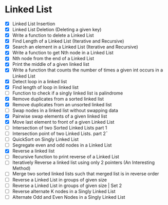 # Linked List

- [x] Linked List Insertion
- [x] Linked List Deletion (Deleting a given key)
- [x] Write a function to delete a Linked List
- [x] Find Length of a Linked List (Iterative and Recursive)
- [x] Search an element in a Linked List (Iterative and Recursive)
- [x] Write a function to get Nth node in a Linked List
- [x] Nth node from the end of a Linked List
- [x] Print the middle of a given linked list
- [x] Write a function that counts the number of times a given int occurs in a Linked List
- [x] Detect loop in a linked list
- [x] Find length of loop in linked list
- [ ] Function to check if a singly linked list is palindrome
- [x] Remove duplicates from a sorted linked list
- [x] Remove duplicates from an unsorted linked list
- [ ] Swap nodes in a linked list without swapping data
- [x] Pairwise swap elements of a given linked list
- [x] Move last element to front of a given Linked List
- [ ] Intersection of two Sorted Linked Lists part 1
- [ ] Intersection point of two Linked Lists. part 2¯
- [ ] QuickSort on Singly Linked List
- [ ] Segregate even and odd nodes in a Linked List
- [x] Reverse a linked list
- [ ] Recursive function to print reverse of a Linked List
- [ ] Iteratively Reverse a linked list using only 2 pointers (An Interesting Method)
- [ ] Merge two sorted linked lists such that merged list is in reverse order
- [ ] Reverse a Linked List in groups of given size
- [ ] Reverse a Linked List in groups of given size | Set 2
- [ ] Reverse alternate K nodes in a Singly Linked List
- [ ] Alternate Odd and Even Nodes in a Singly Linked List
